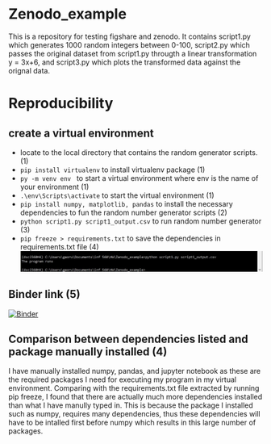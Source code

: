 # Zenodo_example
This is a repository for testing figshare and zenodo. It contains script1.py which generates 1000 random integers between 0-100, script2.py which passes the original dataset from script1.py througth a linear transformation y = 3x+6, and script3.py which plots the transformed data against the orignal data. 

# Reproducibility  
## create a virtual environment  
* locate to the local directory that contains the random generator scripts. (1)
* `pip install virtualenv` to install virtualenv package  (1)
* `py -m venv env ` to start a virtual environment where env is the name of your environment  (1)
* `.\env\Scripts\activate` to start the virtual environment (1)
* `pip install numpy, matplotlib, pandas` to install the necessary dependencies to fun the random number generator scripts  (2)
* `python script1.py script1_output.csv` to run random number generator  (3)
* `pip freeze > requirements.txt` to save the dependencies in requirements.txt file  (4)
![screenshot](venv_screenshot.JPG)

## Binder link  (5)
[![Binder](https://mybinder.org/badge_logo.svg)](https://mybinder.org/v2/gh/RuohanRYAN/Zenodo_example/master)

## Comparison between dependencies listed and package manually installed  (4)  
I have manually installed numpy, pandas, and jupyter notebook as these are the required packages I need for executing my program in my virtual environment. Comparing with the requirements.txt file extracted by running pip freeze, I found that there are actually much more dependencies installed than what I have manully typed in. This is because the package I installed such as numpy, requires many dependencies, thus these dependencies will have to be intalled first before numpy which results in this large number of packages.  
